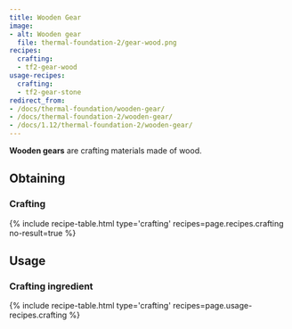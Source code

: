 ```yaml
---
title: Wooden Gear
image:
- alt: Wooden gear
  file: thermal-foundation-2/gear-wood.png
recipes:
  crafting:
  - tf2-gear-wood
usage-recipes:
  crafting:
  - tf2-gear-stone
redirect_from:
- /docs/thermal-foundation/wooden-gear/
- /docs/thermal-foundation-2/wooden-gear/
- /docs/1.12/thermal-foundation-2/wooden-gear/
---
```


**Wooden gears** are crafting materials made of wood.


Obtaining
---------

### Crafting
{% include recipe-table.html type='crafting' recipes=page.recipes.crafting no-result=true %}


Usage
-----

### Crafting ingredient
{% include recipe-table.html type='crafting' recipes=page.usage-recipes.crafting %}
